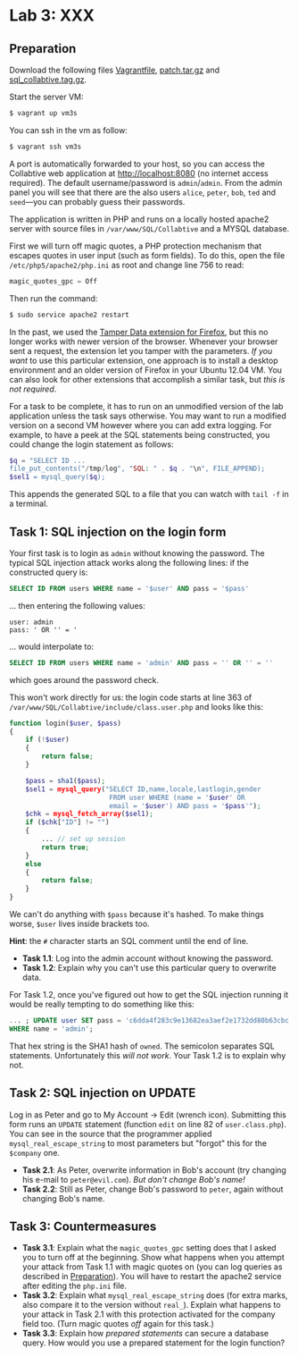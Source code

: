 # Lab 3: XXX

## Preparation

Download the following files [Vagrantfile](../vagrants/lab3/Vagrantfile), [patch.tar.gz](../vagrants/lab3/patch.tar.gz) and [sql_collabtive.tag.gz](../vagrants/lab3/sql_collabtive.tar.gz).

Start the server VM:
```bash
$ vagrant up vm3s
```

You can ssh in the vm as follow:
```bash
$ vagrant ssh vm3s
```

A port is automatically forwarded to your host, so you can access the Collabtive web application at <http://localhost:8080> (no internet access required).
The default username/password is `admin`/`admin`.
From the admin panel you will see that there are the also users `alice`, `peter`, `bob`, `ted` and `seed`—you can probably guess their passwords.

The application is written in PHP and runs on a locally hosted apache2 server with source files in `/var/www/SQL/Collabtive` and a MYSQL database.

First we will turn off magic quotes, a PHP protection mechanism that escapes quotes in user input (such as form fields).
To do this, open the file `/etc/php5/apache2/php.ini` as root and change line 756 to read:

```php
magic_quotes_gpc = Off
```

Then run the command:

```bash
$ sudo service apache2 restart
```

In the past, we used the [Tamper Data extension for Firefox](https://addons.mozilla.org/en-US/firefox/addon/tamper-data/), but this no longer works with newer version of the browser.
Whenever your browser sent a request, the extension let you tamper with the parameters.
_If you want_ to use this particular extension, one approach is to install a desktop environment and an older version of Firefox in your Ubuntu 12.04 VM.
You can also look for other extensions that accomplish a similar task, but _this is not required_.

For a task to be complete, it has to run on an unmodified version of the lab application unless the task says otherwise.
You may want to run a modified version on a second VM however where you can add extra logging.
For example, to have a peek at the SQL statements being constructed, you could change the login statement as follows:

```php
$q = "SELECT ID ...
file_put_contents("/tmp/log", "SQL: " . $q . "\n", FILE_APPEND);
$sel1 = mysql_query($q);
```

This appends the generated SQL to a file that you can watch with `tail -f` in a terminal.

## Task 1: SQL injection on the login form

Your first task is to login as `admin` without knowing the password.
The typical SQL injection attack works along the following lines: if the constructed query is:


```sql
SELECT ID FROM users WHERE name = '$user' AND pass = '$pass'
```

... then entering the following values:

```
user: admin
pass: ' OR '' = '
```

... would interpolate to:

```sql
SELECT ID FROM users WHERE name = 'admin' AND pass = '' OR '' = ''
```

which goes around the password check.

This won't work directly for us: the login code starts at line 363 of `/var/www/SQL/Collabtive/include/class.user.php` and looks like this:

```php
function login($user, $pass)
{
    if (!$user)
    {
        return false;
    }

    $pass = sha1($pass);
    $sel1 = mysql_query("SELECT ID,name,locale,lastlogin,gender
                         FROM user WHERE (name = '$user' OR
                         email = '$user') AND pass = '$pass'");
    $chk = mysql_fetch_array($sel1);
    if ($chk["ID"] != "")
    {
        ... // set up session
        return true;
    }
    else
    {
        return false;
    }
}
```

We can't do anything with `$pass` because it's hashed.
To make things worse, `$user` lives inside brackets too.

**Hint**: the `#` character starts an SQL comment until the end of line.

- **Task 1.1**: Log into the admin account without knowing the password.
- **Task 1.2**: Explain why you can't use this particular query to overwrite data.

For Task 1.2, once you've figured out how to get the SQL injection running it would be really tempting to do something like this:

```sql
... ; UPDATE user SET pass = 'c6dda4f283c9e13682ea3aef2e1732dd80b63cbc'
WHERE name = 'admin';
```

That hex string is the SHA1 hash of `owned`.
The semicolon separates SQL statements.
Unfortunately this _will not work_.
Your Task 1.2 is to explain why not.

## Task 2: SQL injection on UPDATE

Log in as Peter and go to My Account -> Edit (wrench icon).
Submitting this form runs an `UPDATE` statement (function `edit` on line 82 of `user.class.php`).
You can see in the source that the programmer applied `mysql_real_escape_string` to most parameters but "forgot" this for the `$company` one.

- **Task 2.1**: As Peter, overwrite information in Bob's account (try changing his e-mail to `peter@evil.com`). _But don't change Bob's name!_
- **Task 2.2**: Still as Peter, change Bob's password to `peter`, again without changing Bob's name.

## Task 3: Countermeasures

- **Task 3.1**: Explain what the `magic_quotes_gpc` setting does that I asked you to turn off at the beginning.
Show what happens when you attempt your attack from Task 1.1 with magic quotes on (you can log queries as described in [Preparation](#preparation)).
You will have to restart the apache2 service after editing the `php.ini` file.
- **Task 3.2**: Explain what `mysql_real_escape_string` does (for extra marks, also compare it to the version without `real_`).
Explain what happens to your attack in Task 2.1 with this protection activated for the company field too. (Turn magic quotes _off_ again for this task.)
- **Task 3.3**: Explain how _prepared statements_ can secure a database query.
How would you use a prepared statement for the login function?
